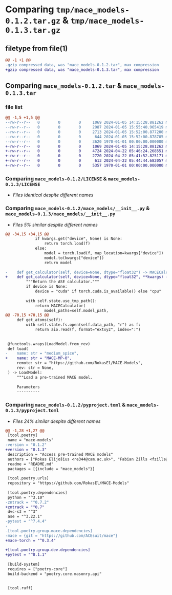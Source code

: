 # Comparing `tmp/mace_models-0.1.2.tar.gz` & `tmp/mace_models-0.1.3.tar.gz`

## filetype from file(1)

```diff
@@ -1 +1 @@
-gzip compressed data, was "mace_models-0.1.2.tar", max compression
+gzip compressed data, was "mace_models-0.1.3.tar", max compression
```

## Comparing `mace_models-0.1.2.tar` & `mace_models-0.1.3.tar`

### file list

```diff
@@ -1,5 +1,5 @@
--rw-r--r--   0        0        0     1069 2024-01-05 14:15:28.881262 mace_models-0.1.2/LICENSE
--rw-r--r--   0        0        0     2987 2024-01-05 15:55:40.965419 mace_models-0.1.2/README.md
--rw-r--r--   0        0        0     2713 2024-01-05 15:52:00.877200 mace_models-0.1.2/mace_models/__init__.py
--rw-r--r--   0        0        0      644 2024-01-05 15:52:00.878705 mace_models-0.1.2/pyproject.toml
--rw-r--r--   0        0        0     3620 1970-01-01 00:00:00.000000 mace_models-0.1.2/PKG-INFO
+-rw-r--r--   0        0        0     1069 2024-01-05 14:15:28.881262 mace_models-0.1.3/LICENSE
+-rw-r--r--   0        0        0     4724 2024-04-22 05:46:24.268551 mace_models-0.1.3/README.md
+-rw-r--r--   0        0        0     2720 2024-04-22 05:41:52.825171 mace_models-0.1.3/mace_models/__init__.py
+-rw-r--r--   0        0        0      613 2024-04-22 05:44:44.682057 mace_models-0.1.3/pyproject.toml
+-rw-r--r--   0        0        0     5357 1970-01-01 00:00:00.000000 mace_models-0.1.3/PKG-INFO
```

### Comparing `mace_models-0.1.2/LICENSE` & `mace_models-0.1.3/LICENSE`

 * *Files identical despite different names*

### Comparing `mace_models-0.1.2/mace_models/__init__.py` & `mace_models-0.1.3/mace_models/__init__.py`

 * *Files 5% similar despite different names*

```diff
@@ -34,15 +34,15 @@
             if kwargs.get("device", None) is None:
                 return torch.load(f)
             else:
                 model = torch.load(f, map_location=kwargs["device"])
                 model.to(kwargs["device"])
                 return model
 
-    def get_calculator(self, device=None, dtype="float32") -> MACECalculator:
+    def get_calculator(self, device=None, dtype="float32", **kwargs) -> MACECalculator:
         """Return the ASE calculator."""
         if device is None:
             device = "cuda" if torch.cuda.is_available() else "cpu"
 
         with self.state.use_tmp_path():
             return MACECalculator(
                 model_paths=self.model_path,
@@ -70,15 +70,15 @@
     def get_atoms(self):
         with self.state.fs.open(self.data_path, "r") as f:
             return aio.read(f, format="extxyz", index=":")
 
 
 @functools.wraps(LoadModel.from_rev)
 def load(
-    name: str = "medium_spice",
+    name: str = "MACE-MP-0",
     remote: str = "https://github.com/RokasEl/MACE-Models",
     rev: str = None,
 ) -> LoadModel:
     """Load a pre-trained MACE model.
 
     Parameters
     ----------
```

### Comparing `mace_models-0.1.2/pyproject.toml` & `mace_models-0.1.3/pyproject.toml`

 * *Files 24% similar despite different names*

```diff
@@ -1,28 +1,27 @@
 [tool.poetry]
 name = "mace-models"
-version = "0.1.2"
+version = "0.1.3"
 description = "Access pre-trained MACE models"
 authors = ["Rokas Elijošius <re344@cam.ac.uk>", "Fabian Zills <fzills@icp.uni-stuttgart.de>"]
 readme = "README.md"
 packages = [{include = "mace_models"}]
 
 [tool.poetry.urls]
 repository = "https://github.com/RokasEl/MACE-Models"
 
 [tool.poetry.dependencies]
 python = "^3.10"
-zntrack = "^0.7.2"
+zntrack = "^0.7"
 dvc-s3 = "^3"
 ase = "^3.22.1"
-pytest = "^7.4.4"
-
-[tool.poetry.group.mace.dependencies]
-mace = {git = "https://github.com/ACEsuit/mace"}
+mace-torch = "^0.3.4"
 
+[tool.poetry.group.dev.dependencies]
+pytest = "^8.1.1"
 
 [build-system]
 requires = ["poetry-core"]
 build-backend = "poetry.core.masonry.api"
 
 
 [tool.ruff]
```

